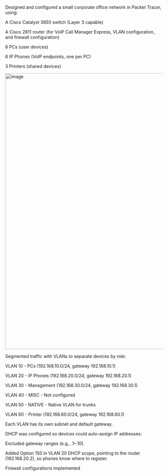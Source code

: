 Designed and configured a small corporate office network in Packet Tracer, using:

A Cisco Catalyst 3650 switch (Layer 3 capable)

A Cisco 2811 router (for VoIP Call Manager Express, VLAN configuration, and firewall configuration)

6 PCs (user devices)

6 IP Phones (VoIP endpoints, one per PC)

3 Printers (shared devices)

<img width="1401" height="883" alt="image" src="https://github.com/user-attachments/assets/5ee617e9-5957-41b1-ba63-0f68b5d33b51" />

Segmented traffic with VLANs to separate devices by role:

VLAN 10 - PCs (192.168.10.0/24, gateway 192.168.10.1)

VLAN 20 - IP Phones (192.168.20.0/24, gateway 192.168.20.1)

VLAN 30 - Management (192.168.30.0/24, gateway 192.168.30.1)

VLAN 40 - MISC - Not configured 

VLAN 50 - NATIVE - Native VLAN for trunks

VLAN 60 - Printer (192.168.60.0/24, gateway 192.168.60.1)

Each VLAN has its own subnet and default gateway.

DHCP was configured so devices could auto-assign IP addresses:

Excluded gateway ranges (e.g., .1–.10).

Added Option 150 in VLAN 20 DHCP scope, pointing to the router (192.168.20.2), so phones know where to register.

Firewall configurations implemented
